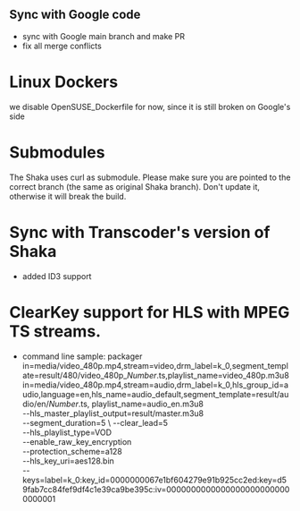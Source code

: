 ## Sync with Google code

- sync with Google main branch and make PR
- fix all merge conflicts

# Linux Dockers
we disable OpenSUSE_Dockerfile for now, since it is still broken on Google's side

# Submodules
 The Shaka uses curl as submodule. Please make sure you are pointed to the correct branch (the same as original Shaka branch). Don't update it, otherwise it will break the build.

# Sync with Transcoder's version of Shaka
 - added ID3 support

# ClearKey support for HLS with MPEG TS streams.
- command line sample:
packager \
    in=media/video_480p.mp4,stream=video,drm_label=k_0,segment_template=result/480/video_480p_$Number%05d$.ts,playlist_name=video_480p.m3u8 \
    in=media/video_480p.mp4,stream=audio,drm_label=k_0,hls_group_id=audio,language=en,hls_name=audio_default,segment_template=result/audio/en/$Number%05d$.ts, playlist_name=audio_en.m3u8 \
    --hls_master_playlist_output=result/master.m3u8 \
    --segment_duration=5 \ 
    --clear_lead=5 \
    --hls_playlist_type=VOD \
    --enable_raw_key_encryption \
    --protection_scheme=a128 \
    --hls_key_uri=aes128.bin \
    --keys=label=k_0:key_id=0000000067e1bf604279e91b925cc2ed:key=d59fab7cc84fef9df4c1e39ca9be395c:iv=00000000000000000000000000000001


 
